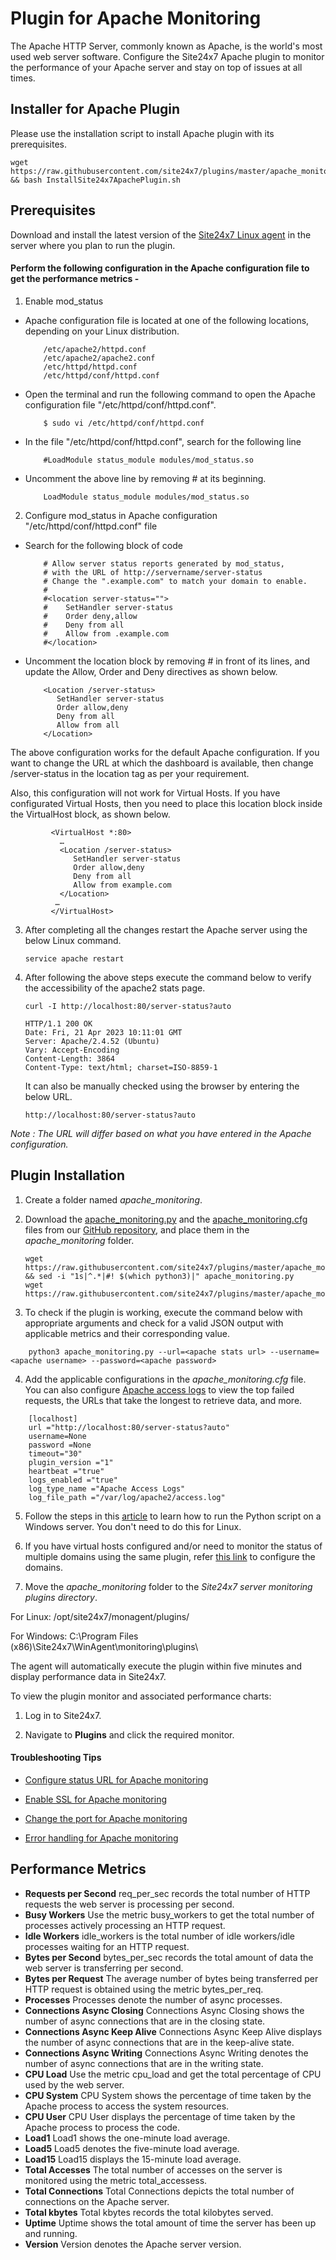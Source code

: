 # Plugin for Apache Monitoring

The Apache HTTP Server, commonly known as Apache, is the world's most used web server software. Configure the Site24x7 Apache plugin to monitor the performance of your Apache server and stay on top of issues at all times.

## Installer for Apache Plugin

Please use the installation script to install Apache plugin with its prerequisites.

	wget https://raw.githubusercontent.com/site24x7/plugins/master/apache_monitoring/InstallSite24x7ApachePlugin.sh && bash InstallSite24x7ApachePlugin.sh

## Prerequisites

Download and install the latest version of the [Site24x7 Linux agent](https://www.site24x7.com/app/client#/admin/inventory/add-monitor) in the server where you plan to run the plugin.

#### Perform the following configuration in the Apache configuration file to get the performance metrics - 
1. Enable mod_status

- Apache configuration file is located at one of the following locations, depending on your Linux distribution.
	```
	    /etc/apache2/httpd.conf
	    /etc/apache2/apache2.conf
	    /etc/httpd/httpd.conf
	    /etc/httpd/conf/httpd.conf
	```

- Open the terminal and run the following command to open the Apache configuration file "/etc/httpd/conf/httpd.conf".

  	``` 	$ sudo vi /etc/httpd/conf/httpd.conf 	```

- In the file "/etc/httpd/conf/httpd.conf", search for the following line

	``` 	#LoadModule status_module modules/mod_status.so 	```

- Uncomment the above line by removing # at its beginning.

	``` 	LoadModule status_module modules/mod_status.so 		```



2. Configure mod_status in Apache configuration "/etc/httpd/conf/httpd.conf" file

- Search for the following block of code 
	```
		# Allow server status reports generated by mod_status,
		# with the URL of http://servername/server-status
		# Change the ".example.com" to match your domain to enable.
		#
		#<location server-status="">
		#    SetHandler server-status
		#    Order deny,allow
		#    Deny from all
		#    Allow from .example.com
		#</location>
	```

- Uncomment the location block by removing # in front of its lines, and update the Allow, Order and Deny directives as shown below.
	```
		<Location /server-status>
		   SetHandler server-status
		   Order allow,deny
		   Deny from all
		   Allow from all
		</Location>
	```

The above configuration works for the default Apache configuration. If you want to change the URL at which the dashboard is available, then change /server-status in the location tag as per your requirement.


Also, this configuration will not work for Virtual Hosts. If you have configurated Virtual Hosts, then you need to place this location block inside the VirtualHost block, as shown below.

	
		     <VirtualHost *:80>
			   …
			   <Location /server-status>
			      SetHandler server-status
			      Order allow,deny
			      Deny from all
			      Allow from example.com
			   </Location>
			  …
		     </VirtualHost>

3. After completing all the changes restart the Apache server using the below Linux command.
	```
	service apache restart
	```
4. After following the above steps execute the command below to verify the accessibility of the apache2 stats page.
	```
	curl -I http://localhost:80/server-status?auto
	```
	
	```
	HTTP/1.1 200 OK
	Date: Fri, 21 Apr 2023 10:11:01 GMT
	Server: Apache/2.4.52 (Ubuntu)
	Vary: Accept-Encoding
	Content-Length: 3864
	Content-Type: text/html; charset=ISO-8859-1

	```
	It can also be manually checked using the browser by entering the below URL.
	```
	http://localhost:80/server-status?auto
	```
*Note : The URL will differ based on what you have entered in the Apache configuration.*

## Plugin Installation  

1. Create a folder named _apache\_monitoring_.
2. Download the [apache\_monitoring.py](https://raw.githubusercontent.com/site24x7/plugins/master/apache\_monitoring/apache_monitoring.py) and the [apache\_monitoring.cfg](https://raw.githubusercontent.com/site24x7/plugins/master/apache\_monitoring/apache_monitoring.cfg) files from our [GitHub repository](https://github.com/site24x7/plugins), and place them in the _apache\_monitoring_ folder.  

	```
	wget https://raw.githubusercontent.com/site24x7/plugins/master/apache_monitoring/apache_monitoring.py && sed -i "1s|^.*|#! $(which python3)|" apache_monitoring.py
	wget https://raw.githubusercontent.com/site24x7/plugins/master/apache_monitoring/apache_monitoring.cfg
	```
 
3. To check if the plugin is working, execute the command below with appropriate arguments and check for a valid JSON output with applicable metrics and their corresponding value.  

```
	python3 apache_monitoring.py --url=<apache stats url> --username=<apache username> --password=<apache password>
```

4. Add the applicable configurations in the _apache\_monitoring.cfg_ file.  
	You can also configure [Apache access logs](https://www.site24x7.com/help/log-management/apache-access.html) to view the top failed requests, the URLs that take the longest to retrieve data, and more.  
```
	[localhost]
	url ="http://localhost:80/server-status?auto"
	username=None
	password =None
	timeout="30"
	plugin_version ="1"
	heartbeat ="true"
	logs_enabled ="true"
	log_type_name ="Apache Access Logs"
	log_file_path ="/var/log/apache2/access.log"
```

5. Follow the steps in this [article](https://support.site24x7.com/portal/en/kb/articles/run-python-plugin-scripts-in-windows-servers) to learn how to run the Python script on a Windows server. You don't need to do this for Linux.  

6. If you have virtual hosts configured and/or need to monitor the status of multiple domains using the same plugin, refer [this link](https://www.site24x7.com/help/admin/adding-a-monitor/plugins/custom-plugins.html#multiple-config) to configure the domains.

7. Move the _apache\_monitoring_ folder to the _Site24x7 server monitoring plugins directory_.

For Linux: /opt/site24x7/monagent/plugins/

For Windows: C:\Program Files (x86)\Site24x7\WinAgent\monitoring\plugins\

The agent will automatically execute the plugin within five minutes and display performance data in Site24x7.

To view the plugin monitor and associated performance charts:

1. Log in to Site24x7.

2. Navigate to **Plugins** and click the required monitor.

#### **Troubleshooting Tips**

- [Configure status URL for Apache monitoring](https://support.site24x7.com/portal/en/kb/articles/configure-status-url-apache)

- [Enable SSL for Apache monitoring](https://support.site24x7.com/portal/en/kb/articles/enable-ssl)

- [Change the port for Apache monitoring](https://support.site24x7.com/portal/en/kb/articles/change-port)

- [Error handling for Apache monitoring](https://www.site24x7.com/help/admin/adding-a-monitor/plugins/plugins-error-handling.html)



## Performance Metrics

- **Requests per Second**
req_per_sec records the total number of HTTP requests the web server is processing per second.
- **Busy Workers**
Use the metric busy_workers to get the total number of processes actively processing an HTTP request.
- **Idle Workers**
idle_workers is the total number of idle workers/idle processes waiting for an HTTP request.
- **Bytes per Second**
bytes_per_sec records the total amount of data the web server is transferring per second.
- **Bytes per Request**
The average number of bytes being transferred per HTTP request is obtained using the metric bytes_per_req.
- **Processes**
Processes denote the number of async processes.
- **Connections Async Closing**
Connections Async Closing shows the number of async connections that are in the closing state.
- **Connections Async Keep Alive**
Connections Async Keep Alive displays the number of async connections that are in the keep-alive state.
- **Connections Async Writing**
Connections Async Writing denotes the number of async connections that are in the writing state.
- **CPU Load**
Use the metric cpu_load and get the total percentage of CPU used by the web server.
- **CPU System**
CPU System shows the percentage of time taken by the Apache process to access the system resources.
- **CPU User**
CPU User displays the percentage of time taken by the Apache process to process the code.
- **Load1**
Load1 shows the one-minute load average.
- **Load5**
Load5 denotes the five-minute load average.
- **Load15**
Load15 displays the 15-minute load average.
- **Total Accesses**
The total number of accesses on the server is monitored using the metric total_accessess.
- **Total Connections**
Total Connections depicts the total number of connections on the Apache server.
- **Total kbytes**
Total kbytes records the total kilobytes served.
- **Uptime**
Uptime shows the total amount of time the server has been up and running.
- **Version**
Version denotes the Apache server version.


